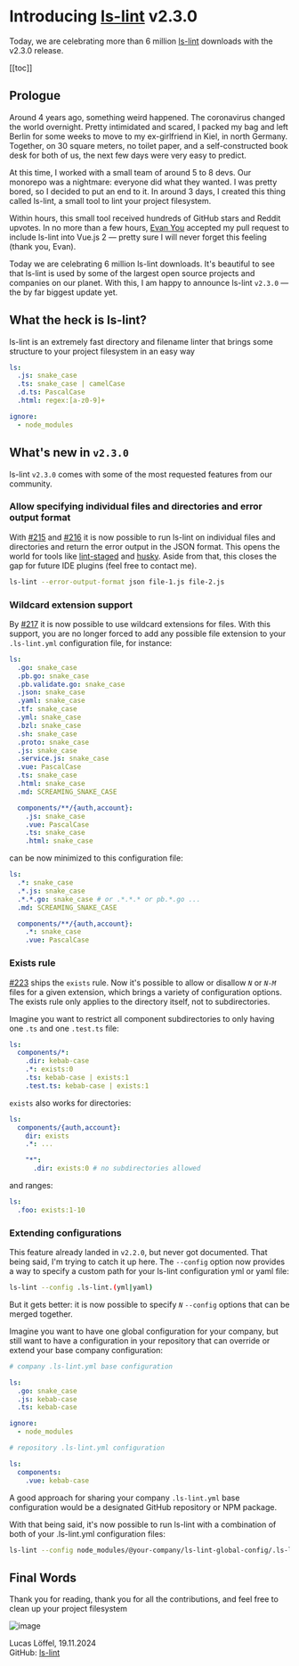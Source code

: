 # Introducing [ls-lint](https://github.com/loeffel-io/ls-lint) v2.3.0

Today, we are celebrating more than 6 million [ls-lint](https://github.com/loeffel-io/ls-lint) downloads with the v2.3.0 release.

[[toc]]

## Prologue

Around 4 years ago, something weird happened. The coronavirus changed the world overnight. Pretty intimidated and scared, I packed
my bag and left Berlin for some weeks to move to my ex-girlfriend in Kiel, in north Germany. Together, on 30 square
meters, no toilet paper, and a self-constructed book desk for both of us, the next few days were very easy to predict.

At this time, I worked with a small team of around 5 to 8 devs.
Our monorepo was a nightmare: everyone did what they wanted.
I was pretty bored, so I decided to put an end to it.
In around 3 days, I created this thing called ls-lint, a small tool to lint your project filesystem.

Within hours, this small tool received hundreds of GitHub stars and Reddit upvotes. In no more than a few
hours, [Evan You](https://github.com/yyx990803) accepted my pull request to include ls-lint into Vue.js 2 — pretty sure
I will never forget this feeling (thank you, Evan).

Today we are celebrating 6 million ls-lint downloads. It's beautiful to see that ls-lint is used by some of the largest
open source projects and companies on our planet. With this, I am happy to announce ls-lint `v2.3.0` — the by far biggest
update yet.

## What the heck is ls-lint?

ls-lint is an extremely fast directory and filename linter that brings some structure to your project filesystem in an
easy way

```yaml
ls:
  .js: snake_case
  .ts: snake_case | camelCase
  .d.ts: PascalCase
  .html: regex:[a-z0-9]+

ignore:
  - node_modules
```

<DemoTermynal/>

## What's new in `v2.3.0`

ls-lint `v2.3.0` comes with some of the most requested features from our community.

### Allow specifying individual files and directories and error output format

With [#215](https://github.com/loeffel-io/ls-lint/pull/215) and [#216](https://github.com/loeffel-io/ls-lint/pull/216)
it is now possible to run ls-lint on individual files and directories and return the error output in the JSON format.
This opens the world for tools like [lint-staged](https://github.com/lint-staged/lint-staged)
and [husky](https://github.com/typicode/husky).
Aside from that, this closes the gap for future IDE plugins (feel free to contact me).

```bash
ls-lint --error-output-format json file-1.js file-2.js
```

### Wildcard extension support

By [#217](https://github.com/loeffel-io/ls-lint/pull/217) it is now possible to use wildcard extensions for files.
With this support, you are no longer forced to add any possible file extension to your `.ls-lint.yml` configuration
file, for instance:

```yaml
ls:
  .go: snake_case
  .pb.go: snake_case
  .pb.validate.go: snake_case
  .json: snake_case
  .yaml: snake_case
  .tf: snake_case
  .yml: snake_case
  .bzl: snake_case
  .sh: snake_case
  .proto: snake_case
  .js: snake_case
  .service.js: snake_case
  .vue: PascalCase
  .ts: snake_case
  .html: snake_case
  .md: SCREAMING_SNAKE_CASE

  components/**/{auth,account}:
    .js: snake_case
    .vue: PascalCase
    .ts: snake_case
    .html: snake_case
```

can be now minimized to this configuration file:

```yaml
ls:
  .*: snake_case
  .*.js: snake_case
  .*.*.go: snake_case # or .*.*.* or pb.*.go ...
  .md: SCREAMING_SNAKE_CASE

  components/**/{auth,account}:
    .*: snake_case
    .vue: PascalCase
```

### Exists rule

[#223](https://github.com/loeffel-io/ls-lint/pull/223) ships the `exists` rule. Now it's possible to allow or disallow
_`N`_ or _`N-M`_ files for a given extension, which brings a variety of configuration options.
The exists rule only applies to the directory itself, not to subdirectories.

Imagine you want to restrict all component subdirectories to only having one `.ts` and one `.test.ts` file:

```yaml
ls:
  components/*:
    .dir: kebab-case
    .*: exists:0
    .ts: kebab-case | exists:1
    .test.ts: kebab-case | exists:1
```

`exists` also works for directories:

```yaml
ls:
  components/{auth,account}:
    dir: exists
    .*: ...

    "*":
      .dir: exists:0 # no subdirectories allowed
```

and ranges:

```yaml
ls:
  .foo: exists:1-10
```

### Extending configurations

This feature already landed in `v2.2.0`, but never got documented. That being said, I'm trying to catch it up here.
The `--config` option now provides a way to specify a custom path for your ls-lint configuration yml or yaml file:

```bash
ls-lint --config .ls-lint.(yml|yaml)
```

But it gets better: it is now possible to specify _`N`_ `--config` options that can be merged together.

Imagine you want to have one global configuration for your company, but still want to have a configuration in your
repository that can override or extend your base company configuration:

```yaml
# company .ls-lint.yml base configuration

ls:
  .go: snake_case
  .js: kebab-case
  .ts: kebab-case

ignore:
  - node_modules
```

```yaml
# repository .ls-lint.yml configuration

ls:
  components:
    .vue: kebab-case
```

A good approach for sharing your company `.ls-lint.yml` base configuration would be a designated GitHub repository or
NPM package.

With that being said, it's now possible to run ls-lint with a combination of both of your .ls-lint.yml configuration
files:

```bash
ls-lint --config node_modules/@your-company/ls-lint-global-config/.ls-lint.yml --config .ls-lint.yml
```

## Final Words

Thank you for reading, thank you for all the contributions, and feel free to clean up your project filesystem

<img src="/blog-v2-3-0.png" alt="image" style="max-width:500px;">

Lucas Löffel, 19.11.2024  
GitHub: [ls-lint](https://github.com/loeffel-io/ls-lint)

